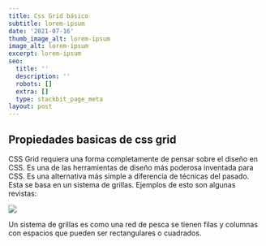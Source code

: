 ```yaml
---
title: Css Grid básico
subtitle: lorem-ipsum
date: '2021-07-16'
thumb_image_alt: lorem-ipsum
image_alt: lorem-ipsum
excerpt: lorem-ipsum
seo:
  title: ''
  description: ''
  robots: []
  extra: []
  type: stackbit_page_meta
layout: post
---
```

## Propiedades basicas de css grid

CSS Grid requiera una forma completamente de pensar sobre el diseño en CSS. Es una de las herramientas de diseño más poderosa inventada para CSS. Es una alternativa más simple a diferencia de técnicas del pasado. Esta se basa en un sistema de grillas. Ejemplos de esto son algunas revistas:

![](/images/energetic-cabbage.png)

Un sistema de grillas es como una red de pesca se tienen filas y columnas con espacios que pueden ser rectangulares o cuadrados.
